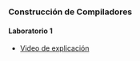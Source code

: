 ### Construcción de Compiladores

#### **Laboratorio 1**

- [Video de explicación](https://youtu.be/vnLMFG-QiQk)
